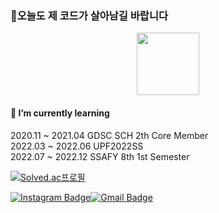 ###  💬오늘도 제 코드가 살아남길 바랍니다

<div align="center"><img width=100 height=100 src="https://github.githubassets.com/images/mona-loading-default.gif" /></div>

#### 🌱 I’m currently learning
<p>
2020.11 ~ 2021.04 GDSC SCH 2th Core Member <br>
2022.03 ~ 2022.06 UPF2022SS <br>
2022.07 ~ 2022.12 SSAFY 8th 1st Semester <br>

</p>

<div>
  
  [![Solved.ac프로필](http://mazassumnida.wtf/api/v2/generate_badge?boj=dlswotmd)](https://solved.ac/dlswotmd)
  
</div>
  

<p>
  
[![Instagram Badge](https://img.shields.io/badge/Instagram-ff69b4?style=flat-square&logo=instagram&logoColor=white&link=https://www.instagram.com/orland5_2/)](https://www.instagram.com/orland5_2/)[![Gmail Badge](https://img.shields.io/badge/Gmail-d14836?style=flat-square&logo=Gmail&logoColor=white&link=mailto:dlswotmd@gmail.com)](mailto:dlswotmd@gmail.com)
  
</p>


<!--
**ingkoon/ingkoon** is a ✨ _special_ ✨ repository because its `README.md` (this file) appears on your GitHub profile.

Here are some ideas to get you started:

- 🔭 I’m currently working on ...
-  ...
- 👯 I’m looking to collaborate on ...
- 🤔 I’m looking for help with ...
- 💬 Ask me about ...
- 📫 How to reach me: ...
- 😄 Pronouns: ...
- ⚡ Fun fact: ...
-->



